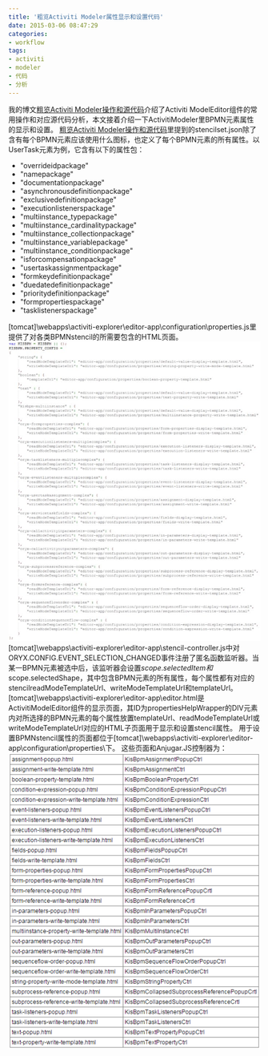 ```yaml
---
title: '粗览Activiti Modeler属性显示和设置代码'
date: 2015-03-06 08:47:29
categories: 
- workflow
tags: 
- activiti
- modeler
- 代码
- 分析
---
```

我的博文[粗览Activiti Modeler操作和源代码](/post/粗览activiti_modeler操作和源代码)介绍了Activiti ModelEditor组件的常用操作和对应源代码分析，本文接着介绍一下ActivitiModeler里BPMN元素属性的显示和设置。
[粗览Activiti Modeler操作和源代码](/post/粗览activiti_modeler操作和源代码)里提到的stencilset.json除了含有每个BPMN元素应该使用什么图标，也定义了每个BPMN元素的所有属性。以UserTask元素为例，它含有以下的属性包：
- "overrideidpackage"
- "namepackage"
- "documentationpackage"
- "asynchronousdefinitionpackage"
- "exclusivedefinitionpackage"
- "executionlistenerspackage"
- "multiinstance_typepackage"
- "multiinstance_cardinalitypackage"
- "multiinstance_collectionpackage"
- "multiinstance_variablepackage"
- "multiinstance_conditionpackage"
- "isforcompensationpackage"
- "usertaskassignmentpackage"
- "formkeydefinitionpackage"
- "duedatedefinitionpackage"
- "prioritydefinitionpackage"
- "formpropertiespackage"
- "tasklistenerspackage"

[tomcat]\webapps\activiti-explorer\editor-app\configuration\properties.js里提供了对各类BPMNstencil的所需要包含的HTML页面。
![粗览Activiti Modeler属性显示和设置代码](/images/2015/3/0026uWfMgy6QAfKW92T07.jpg)
[tomcat]\webapps\activiti-explorer\editor-app\stencil-controller.js中对ORYX.CONFIG.EVENT_SELECTION_CHANGED事件注册了匿名函数监听器。当某一BPMN元素被选中后，该监听器会设置$scope.selectedItem和$scope.selectedShape，其中包含BPMN元素的所有属性，每个属性都有对应的stencilreadModeTemplateUrl、writeModeTemplateUrl和templateUrl。
[tomcat]\webapps\activiti-explorer\editor-app\editor.html是ActivitiModelEditor组件的显示页面，其ID为propertiesHelpWrapper的DIV元素内对所选择的BPMN元素的每个属性放置templateUrl、readModeTemplateUrl或writeModeTemplateUrl对应的HTML子页面用于显示和设置stencil属性。
用于设置BPMNstencil属性的页面都位于[tomcat]\webapps\activiti-explorer\editor-app\configuration\properties\下。
这些页面和Anjugar.JS控制器为：
![粗览Activiti Modeler属性显示和设置代码](/images/2015/3/0026uWfMgy6QAhP6BQP3f.png)